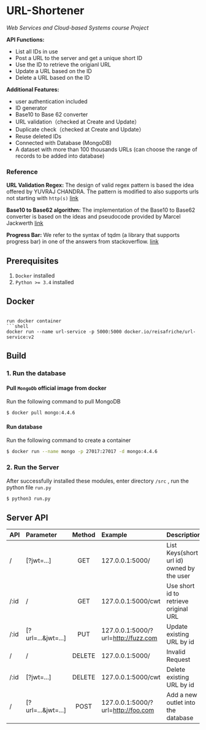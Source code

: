 # URL-Shortener

*Web Services and Cloud-based Systems course Project*

**API Functions:** 
- List all IDs in use 
- Post a URL to the server and get a unique short ID
- Use the ID to retrieve the origianl URL
- Update a URL based on the ID
- Delete a URL based on the ID


**Additional Features:**
- user authentication included
- ID generator
- Base10 to Base 62 converter
- URL validation（checked at Create and Update）
- Duplicate check（checked at Create and Update）
- Reuse deleted IDs 
- Connected with Database (MongoDB)
- A dataset with more than 100 thousands URLs (can choose the range of records to be added into database)

### Reference
**URL Validation Regex:**
The design of valid regex pattern is based the idea offered by YUVRAJ CHANDRA.
The pattern is modified to also supports urls not starting with `http(s)`
[link](https://www.makeuseof.com/regular-expressions-validate-url/)

**Base10 to Base62 algorithm:**
The implementation of the Base10 to Base62 converter is based on the ideas and pseudocode provided by Marcel Jackwerth
[link](https://stackoverflow.com/questions/742013/how-do-i-create-a-url-shortener)

**Progress Bar:**
We refer to the syntax of tqdm (a library that supports progress bar) in one of the answers from stackoverflow.
[link](https://stackoverflow.com/questions/43259717/progress-bar-for-a-for-loop-in-python-script)

## Prerequisites

1. `Docker`  installed
2. `Python >= 3.4`  installed


## Docker

<!-- Buid
```shell
docker buildx create --use
docker buildx build  -t reisafriche/url-service:v2 --platform linux/amd64,linux/arm64  --push .
```

push
```shell
docker push reisafriche/url-service:v2  
``` -->

<!-- pull docker image
```shell
docker pull reisafriche/url-service:v2 -->
```

run docker container
```shell
docker run --name url-service -p 5000:5000 docker.io/reisafriche/url-service:v2
```


## Build

### 1. Run the database

#### Pull `MongoDb` official image from docker

Run the following command to pull MongoDB

```bash
$ docker pull mongo:4.4.6
```

#### Run database

Run the following command to create a container

```bash
$ docker run --name mongo -p 27017:27017 -d mongo:4.4.6
```

### 2. Run the Server

After successfully installed these modules, enter  directory `/src` , run the python file `run.py`

```bash
$ python3 run.py
```

## Server API
| API | Parameter | Method | Example| Description |
| :--- | :---- | :---: |:---|:---|
| / |[?jwt=...] |  GET   | 127.0.0.1:5000/ | List Keys(short url id) owned by the user|
/:id |/ |GET|127.0.0.1:5000/cwt|Use short id to retrieve original URL|
/:id|[?url=...&jwt=...]|PUT|127.0.0.1:5000/?url=http://fuzz.com| Update existing URL by id|
/ | /| DELETE| 127.0.0.1:5000/ | Invalid Request| 
/:id |[?jwt=...]| DELETE | 127.0.0.1:5000/cwt| Delete existing URL by id|
/ |[?url=...&jwt=...] | POST  | 127.0.0.1:5000/?url=http://foo.com |Add a new outlet into the database|


